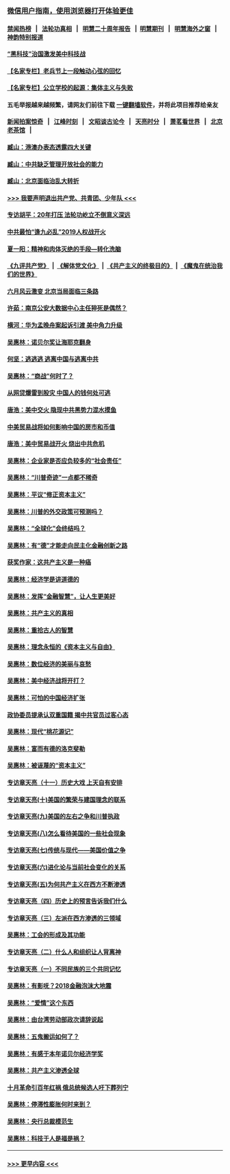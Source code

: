 ### [微信用户指南，使用浏览器打开体验更佳](https://github.com/gfw-breaker/banned-news1/blob/master/indexes/wechat-guide.md?t=0)
#### [禁闻热榜](热点新闻.md?t=0)  &nbsp;&nbsp;|&nbsp;&nbsp; [法轮功真相](https://github.com/gfw-breaker/truth/blob/master/README.md?t=0) &nbsp;&nbsp;|&nbsp;&nbsp; [明慧二十周年报告](https://github.com/gfw-breaker/mh-reports/blob/master/README.md?t=0) &nbsp;&nbsp;|&nbsp;&nbsp;[明慧期刊](https://github.com/gfw-breaker/mh-qikan) &nbsp;&nbsp;|&nbsp;&nbsp; [明慧海外之窗](https://github.com/gfw-breaker/mh-news/blob/master/README.md?t=0) &nbsp;&nbsp;|&nbsp;&nbsp; [神韵特别报道](https://github.com/gfw-breaker/mh-news/blob/master/shenyun.md?t=0)
#### [“黑科技”治国激发美中科技战](../pages/nsc423/n11638056.md?t=02031111) 
#### [【名家专栏】老兵节上一段触动心弦的回忆](../pages/nsc423/n11646016.md?t=02031111) 
#### [【名家专栏】公立学校的起源：集体主义与失败](../pages/nsc423/n11601833.md?t=02031111) 
#### 五毛举报越来越频繁，请网友们前往下载 [一键翻墙软件](https://github.com/gfw-breaker/ssr-accounts)，并将此项目推荐给亲友
#### [新闻拍案惊奇](https://github.com/gfw-breaker/banned-news1/blob/master/pages/link4.md) &nbsp;&nbsp;|&nbsp;&nbsp; [江峰时刻](https://github.com/gfw-breaker/banned-news1/blob/master/pages/link4.md) &nbsp;&nbsp;|&nbsp;&nbsp; [文昭谈古论今](https://github.com/gfw-breaker/banned-news1/blob/master/pages/link4.md) &nbsp;&nbsp;|&nbsp;&nbsp; [天亮时分](https://github.com/gfw-breaker/banned-news1/blob/master/pages/link4.md) &nbsp;&nbsp;|&nbsp;&nbsp; [萧茗看世界](https://github.com/gfw-breaker/banned-news1/blob/master/pages/link4.md) &nbsp;&nbsp;|&nbsp;&nbsp; [北京老茶馆](https://github.com/gfw-breaker/banned-news1/blob/master/pages/link4.md) &nbsp;&nbsp;|&nbsp;&nbsp; 
#### [臧山：港澳办表态透露四大关键](../pages/nsc423/n11421628.md?t=02031111) 
#### [臧山：中共缺乏管理开放社会的能力](../pages/nsc423/n11407457.md?t=02031111) 
#### [臧山：北京面临治乱大转折](../pages/nsc423/n11406895.md?t=02031111) 
#### [>>> 我要声明退出共产党、共青团、少年队 <<<](https://github.com/begood0513/goodnews/blob/master/quit/letter.md) 
#### [专访胡平：20年打压 法轮功屹立不倒意义深远](../pages/nsc423/n11398800.md?t=02031111) 
#### [中共最怕“逢九必乱”2019人权战开火](../pages/nsc423/n11385248.md?t=02031111) 
#### [夏一阳：精神和肉体灭绝的手段—转化洗脑](../pages/nsc423/n11368250.md?t=02031111) 
#### [《九评共产党》](https://github.com/begood0513/9ping.md/blob/master/README.md) &nbsp;|&nbsp; [《解体党文化》](../../../../jtdwh.md/blob/master/README.md)  &nbsp;|&nbsp; [《共产主义的终极目的》](../../../../gczydzjmd.md/blob/master/README.md) &nbsp;|&nbsp; [《魔鬼在统治我们的世界》](../../../../mgztzwmdsj.md/blob/master/README.md) 
#### [六月风云激变 北京当局面临三条路](../pages/nsc423/n11313668.md?t=02031111) 
#### [许茹：南京公安大数据中心主任猝死是偶然？](../pages/nsc423/n11064744.md?t=02031111) 
#### [横河：华为孟晚舟案起诉引渡 美中角力升级](../pages/nsc423/n11027230.md?t=02031111) 
#### [吴惠林：诺贝尔奖让海耶克翻身](../pages/nsc423/n10890049.md?t=02031111) 
#### [何坚：逃逃逃 逃离中国与逃离中共](../pages/nsc423/n10592891.md?t=02031111) 
#### [吴惠林：“商战”何时了？](../pages/nsc423/n10573558.md?t=02031111) 
#### [从网贷爆雷到股灾 中国人的钱何处可逃](../pages/nsc423/n10572800.md?t=02031111) 
#### [唐浩：美中交火 隐现中共黑势力混水摸鱼](../pages/nsc423/n10544040.md?t=02031111) 
#### [中美贸易战将如何影响中国的房市和币值](../pages/nsc423/n10543697.md?t=02031111) 
#### [唐浩：美中贸易战开火 烧出中共危机](../pages/nsc423/n10540126.md?t=02031111) 
#### [吴惠林：企业家是否应负较多的“社会责任”](../pages/nsc423/n10535022.md?t=02031111) 
#### [吴惠林：“川普奇迹”一点都不稀奇](../pages/nsc423/n10512808.md?t=02031111) 
#### [吴惠林：平议“修正资本主义”](../pages/nsc423/n10495724.md?t=02031111) 
#### [吴惠林：川普的外交政策可预测吗？](../pages/nsc423/n10462387.md?t=02031111) 
#### [吴惠林：“全球化”会终结吗？](../pages/nsc423/n10452838.md?t=02031111) 
#### [吴惠林：有“德”才能走向民主化金融创新之路](../pages/nsc423/n10432292.md?t=02031111) 
#### [获奖作家：这共产主义是一种癌](../pages/nsc423/n10431541.md?t=02031111) 
#### [吴惠林：经济学是讲道德的](../pages/nsc423/n10398014.md?t=02031111) 
#### [吴惠林：发挥“金融智慧”，让人生更美好](../pages/nsc423/n10375019.md?t=02031111) 
#### [吴惠林：共产主义的真相](../pages/nsc423/n10351394.md?t=02031111) 
#### [吴惠林：重拾古人的智慧](../pages/nsc423/n10337691.md?t=02031111) 
#### [吴惠林：理念永恒的《资本主义与自由》](../pages/nsc423/n10316274.md?t=02031111) 
#### [吴惠林：数位经济的美丽与哀愁](../pages/nsc423/n10292946.md?t=02031111) 
#### [吴惠林：美中经济战将开打？](../pages/nsc423/n10258825.md?t=02031111) 
#### [吴惠林：可怕的中国经济扩张](../pages/nsc423/n10219147.md?t=02031111) 
#### [政协委员提承认双重国籍 揭中共官员过客心态](../pages/nsc423/n10208809.md?t=02031111) 
#### [吴惠林：现代“桃花源记”](../pages/nsc423/n10185234.md?t=02031111) 
#### [吴惠林：富而有德的洛克斐勒](../pages/nsc423/n10142264.md?t=02031111) 
#### [吴惠林：被诬蔑的“资本主义”](../pages/nsc423/n10124816.md?t=02031111) 
#### [专访章天亮（十一）历史大戏 上天自有安排](../pages/nsc423/n10094905.md?t=02031111) 
#### [专访章天亮(十)美国的繁荣与建国理念的联系](../pages/nsc423/n10094899.md?t=02031111) 
#### [专访章天亮(九)美国的左右之争和川普执政](../pages/nsc423/n10094889.md?t=02031111) 
#### [专访章天亮(八)怎么看待美国的一些社会现象](../pages/nsc423/n10094857.md?t=02031111) 
#### [专访章天亮(七)传统与现代——美国价值之争](../pages/nsc423/n10093140.md?t=02031111) 
#### [专访章天亮(六)进化论与当前社会变化的关系](../pages/nsc423/n10092036.md?t=02031111) 
#### [专访章天亮(五)为何共产主义在西方不断渗透](../pages/nsc423/n10083620.md?t=02031111) 
#### [专访章天亮（四）历史上的预言告诉我们什么](../pages/nsc423/n10083606.md?t=02031111) 
#### [专访章天亮（三）左派在西方渗透的三领域](../pages/nsc423/n10081115.md?t=02031111) 
#### [吴惠林：工会的形成及其功能](../pages/nsc423/n10080633.md?t=02031111) 
#### [专访章天亮（二）什么人和组织让人背离神](../pages/nsc423/n10076637.md?t=02031111) 
#### [专访章天亮（一）不同民族的三个共同记忆](../pages/nsc423/n10074188.md?t=02031111) 
#### [吴惠林：有影呒？2018金融泡沫大地震](../pages/nsc423/n10040534.md?t=02031111) 
#### [吴惠林：“爱情”这个东西](../pages/nsc423/n10019423.md?t=02031111) 
#### [吴惠林：由台湾劳动部政次请辞说起](../pages/nsc423/n9979679.md?t=02031111) 
#### [吴惠林：五鬼搬运如何了？](../pages/nsc423/n9925338.md?t=02031111) 
#### [吴惠林：有感于本年诺贝尔经济学奖](../pages/nsc423/n9871883.md?t=02031111) 
#### [吴惠林：共产主义渗透全球](../pages/nsc423/n9812748.md?t=02031111) 
#### [十月革命引百年红祸 俄总统候选人吁下葬列宁](../pages/nsc423/n9810182.md?t=02031111) 
#### [吴惠林：停滞性膨胀何时来到？](../pages/nsc423/n9764136.md?t=02031111) 
#### [吴惠林：央行总裁模范生](../pages/nsc423/n9728134.md?t=02031111) 
#### [吴惠林：科技于人是福是祸？](../pages/nsc423/n9672982.md?t=02031111) 

----
#### [ >>> 更早内容 <<< ](../indexes/nsc423-earlier.md)
